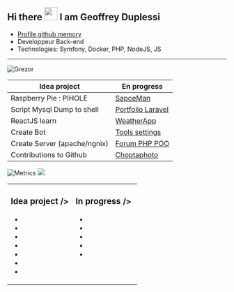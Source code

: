 
## Hi there <img src="https://raw.githubusercontent.com/iampavangandhi/iampavangandhi/master/gifs/Hi.gif" width="30px">  I am Geoffrey Duplessi </h2>
- [Profile github memory](https://githubmemory.com/@Grezor?page=2)
- Developpeur Back-end
- Technologies: Symfony, Docker, PHP, NodeJS, JS
--- 
<p align="left"> <img src="https://komarev.com/ghpvc/?username=Grezor&label=Views&color=blue&style=plastic" alt="Grezor" /> </p>

| Idea project  | En progress |
| ----------------------- | ------------- |
| Raspberry Pie : PIHOLE  | [SapceMan](https://github.com/Grezor/SpaceMan)  |
| Script Mysql Dump to shell  | [Portfolio Laravel](https://github.com/Grezor/Portfolio_v2)   |
| ReactJS learn   | [WeatherApp](https://github.com/Grezor/Weather-App) | 
| Create Bot  | [Tools settings](https://github.com/Grezor/Tools)  |
| Create Server (apache/ngnix)  | [Forum PHP POO](https://github.com/Grezor/Forum-infinity)  |
| Contributions to Github  | [Choptaphoto](https://github.com/Grezor/ChopTaPhoto_2020)  |
<table><tr><td valign="top" width="50%">

### Idea project />
- 
- 
- 
- 
-  
- 
-  

</td>
<td valign="top" width="50%">

### In progress />

- 
- 
- 
- 
- 

</td>

![Metrics](https://metrics.lecoq.io/Grezor)
![](https://github-profile-summary-cards.vercel.app/api/cards/profile-details?username=Grezor&theme=default)
